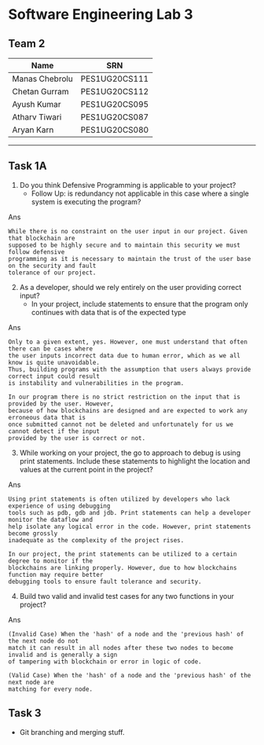 # Software Engineering Lab 3

## Team 2
|Name|SRN|
|----|---|
|Manas Chebrolu|PES1UG20CS111|
|Chetan Gurram|PES1UG20CS112|
|Ayush Kumar|PES1UG20CS095
|Atharv Tiwari|PES1UG20CS087|
|Aryan Karn|PES1UG20CS080|

---

## Task 1A

1) Do you think Defensive Programming is applicable to your project? 
	- Follow Up: is redundancy not applicable in this case where a single system is executing the program?

Ans
```
While there is no constraint on the user input in our project. Given that blockchain are 
supposed to be highly secure and to maintain this security we must follow defensive 
programming as it is necessary to maintain the trust of the user base on the security and fault 
tolerance of our project.
```

2) As a developer, should we rely entirely on the user providing correct input?
	- In your project, include statements to ensure that the program only continues with data that is of the expected type

Ans
```
Only to a given extent, yes. However, one must understand that often there can be cases where 
the user inputs incorrect data due to human error, which as we all know is quite unavoidable. 
Thus, building programs with the assumption that users always provide correct input could result 
is instability and vulnerabilities in the program.

In our program there is no strict restriction on the input that is provided by the user. However,
because of how blockchains are designed and are expected to work any erroneous data that is 
once submitted cannot not be deleted and unfortunately for us we cannot detect if the input 
provided by the user is correct or not.
```

3) While working on your project, the go to approach to debug is using print statements. Include these statements to highlight the location and values at the current point in the project?

Ans
```
Using print statements is often utilized by developers who lack experience of using debugging 
tools such as pdb, gdb and jdb. Print statements can help a developer monitor the dataflow and 
help isolate any logical error in the code. However, print statements become grossly 
inadequate as the complexity of the project rises.

In our project, the print statements can be utilized to a certain degree to monitor if the 
blockchains are linking properly. However, due to how blockchains function may require better 
debugging tools to ensure fault tolerance and security.
```

4) Build two valid and invalid test cases for any two functions in your project?

Ans
```
(Invalid Case) When the 'hash' of a node and the 'previous hash' of the next node do not 
match it can result in all nodes after these two nodes to become invalid and is generally a sign 
of tampering with blockchain or error in logic of code.

(Valid Case) When the 'hash' of a node and the 'previous hash' of the next node are 
matching for every node.
```

## Task 3

- Git branching and merging stuff.
